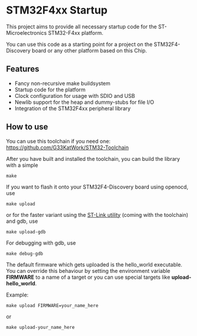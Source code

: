 STM32F4xx Startup
=================

This project aims to provide all necessary startup code for
the ST-Microelectronics STM32-F4xx platform.

You can use this code as a starting point for a project on the
STM32F4-Discovery board or any other platform based on this Chip.

Features
--------

* Fancy non-recursive make buildsystem
* Startup code for the platform
* Clock configuration for usage with SDIO and USB
* Newlib support for the heap and dummy-stubs for file I/O
* Integration of the STM32F4xx peripheral library

How to use
----------

You can use this toolchain if you need one: https://github.com/G33KatWork/STM32-Toolchain

After you have built and installed the toolchain, you can build the library with a simple

	make

If you want to flash it onto your STM32F4-Discovery board using openocd, use

	make upload

or for the faster variant using the [ST-Link utility](https://github.com/texane/stlink) (coming with the toolchain) and gdb, use

	make upload-gdb

For debugging with gdb, use

	make debug-gdb

The default firmware which gets uploaded is the hello_world executable. You can override this
behaviour by setting the environment variable **FIRMWARE** to a name of a target or you can use
special targets like **upload-hello_world**.

Example:

	make upload FIRMWARE=your_name_here

or

	make upload-your_name_here
